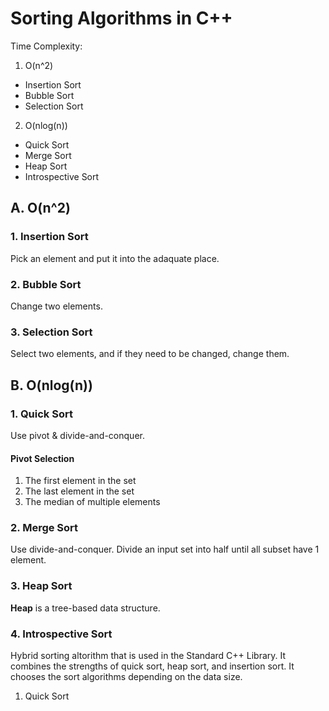 # Sorting Algorithms in C++
Time Complexity:
1. O(n^2)
  * Insertion Sort
  * Bubble Sort
  * Selection Sort
2. O(nlog(n))
  * Quick Sort
  * Merge Sort
  * Heap Sort
  * Introspective Sort

## A. O(n^2)
### 1. Insertion Sort
Pick an element and put it into the adaquate place.

### 2. Bubble Sort
Change two elements.

### 3. Selection Sort
Select two elements, and if they need to be changed, change them.

## B. O(nlog(n))
### 1. Quick Sort
Use pivot & divide-and-conquer.

#### Pivot Selection
1. The first element in the set
2. The last element in the set
3. The median of multiple elements

### 2. Merge Sort
Use divide-and-conquer. Divide an input set into half until all subset have 1 element.

### 3. Heap Sort
**Heap** is a tree-based data structure.

### 4. Introspective Sort
Hybrid sorting altorithm that is used in the Standard C++ Library. It combines the strengths of quick sort, heap sort, and insertion sort.
It chooses the sort algorithms depending on the data size.

1. Quick Sort
